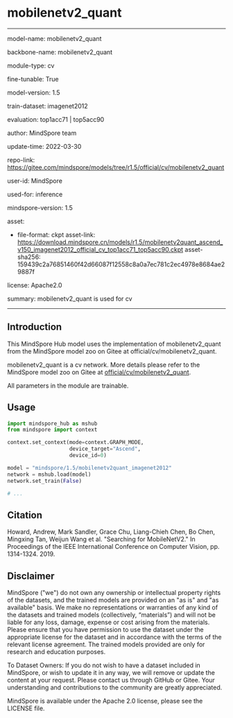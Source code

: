 # mobilenetv2_quant

---

model-name: mobilenetv2_quant

backbone-name: mobilenetv2_quant

module-type: cv

fine-tunable: True

model-version: 1.5

train-dataset: imagenet2012

evaluation: top1acc71 | top5acc90

author: MindSpore team

update-time: 2022-03-30

repo-link: <https://gitee.com/mindspore/models/tree/r1.5/official/cv/mobilenetv2_quant>

user-id: MindSpore

used-for: inference

mindspore-version: 1.5

asset:

-
    file-format: ckpt
    asset-link: <https://download.mindspore.cn/models/r1.5/mobilenetv2quant_ascend_v150_imagenet2012_official_cv_top1acc71_top5acc90.ckpt>
    asset-sha256: 159439c2a76851460f42d66087f12558c8a0a7ec781c2ec4978e8684ae29887f

license: Apache2.0

summary: mobilenetv2_quant is used for cv

---

## Introduction

This MindSpore Hub model uses the implementation of mobilenetv2_quant from the MindSpore model zoo on Gitee at official/cv/mobilenetv2_quant.

mobilenetv2_quant is a cv network. More details please refer to the MindSpore model zoo on Gitee at [official/cv/mobilenetv2_quant](https://gitee.com/mindspore/models/blob/r1.5/official/cv/mobilenetv2_quant/Readme.md).

All parameters in the module are trainable.

## Usage

```python
import mindspore_hub as mshub
from mindspore import context

context.set_context(mode=context.GRAPH_MODE,
                    device_target="Ascend",
                    device_id=0)

model = "mindspore/1.5/mobilenetv2quant_imagenet2012"
network = mshub.load(model)
network.set_train(False)

# ...
```

## Citation

Howard, Andrew, Mark Sandler, Grace Chu, Liang-Chieh Chen, Bo Chen, Mingxing Tan, Weijun Wang et al. "Searching for MobileNetV2." In Proceedings of the IEEE International Conference on Computer Vision, pp. 1314-1324. 2019.

## Disclaimer

MindSpore ("we") do not own any ownership or intellectual property rights of the datasets, and the trained models are provided on an "as is" and "as available" basis. We make no representations or warranties of any kind of the datasets and trained models (collectively, “materials”) and will not be liable for any loss, damage, expense or cost arising from the materials. Please ensure that you have permission to use the dataset under the appropriate license for the dataset and in accordance with the terms of the relevant license agreement. The trained models provided are only for research and education purposes.

To Dataset Owners: If you do not wish to have a dataset included in MindSpore, or wish to update it in any way, we will remove or update the content at your request. Please contact us through GitHub or Gitee. Your understanding and contributions to the community are greatly appreciated.

MindSpore is available under the Apache 2.0 license, please see the LICENSE file.

